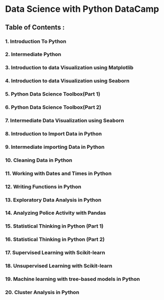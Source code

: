 # Data Science with Python DataCamp

## Table of Contents :

### 1. Introduction To Python
### 2. Intermediate Python
### 3. Introduction to data Visualization using Matplotlib
### 4. Introduction to data Visualization using Seaborn
### 5. Python Data Science Toolbox(Part 1)
### 6. Python Data Science Toolbox(Part 2)
### 7. Intermediate Data Visualization using Seaborn
### 8. Introduction to Import Data in Python 
### 9. Intermediate importing Data in Python
### 10. Cleaning Data in Python
### 11. Working with Dates and Times in Python
### 12. Writing Functions in Python
### 13. Exploratory Data Analysis in Python
### 14. Analyzing Police Activity with Pandas
### 15. Statistical Thinking in Python (Part 1)
### 16. Statistical Thinking in Python (Part 2)
### 17. Supervised Learning with Scikit-learn
### 18. Unsupervised Learning with Scikit-learn
### 19. Machine learning with tree-based models in Python
### 20. Cluster Analysis in Python
